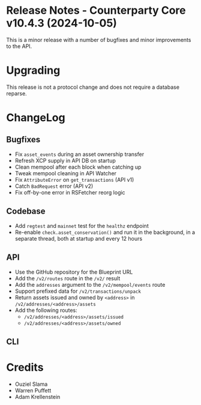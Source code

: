 # Release Notes - Counterparty Core v10.4.3 (2024-10-05)

This is a minor release with a number of bugfixes and minor improvements to the API.


# Upgrading

This release is not a protocol change and does not require a database reparse.


# ChangeLog

## Bugfixes

- Fix `asset_events` during an asset ownership transfer
- Refresh XCP supply in API DB on startup
- Clean mempool after each block when catching up
- Tweak mempool cleaning in API Watcher
- Fix `AttributeError` on `get_transactions` (API v1)
- Catch `BadRequest` error (API v2)
- Fix off-by-one error in RSFetcher reorg logic

## Codebase

- Add `regtest` and `mainnet` test for the `healthz` endpoint
- Re-enable `check.asset_conservation()` and run it in the background, in a separate thread, both at startup and every 12 hours

## API

- Use the GitHub repository for the Blueprint URL
- Add the `/v2/routes` route in the `/v2/` result
- Add the `addresses` argument to the `/v2/mempool/events` route
- Support prefixed data for `/v2/transactions/unpack`
- Return assets issued and owned by `<address>` in `/v2/addresses/<address>/assets`
- Add the following routes:
    - `/v2/addresses/<address>/assets/issued`
    - `/v2/addresses/<address>/assets/owned`

## CLI


# Credits

* Ouziel Slama
* Warren Puffett
* Adam Krellenstein
